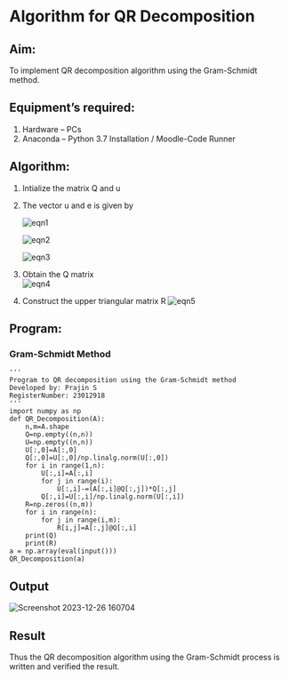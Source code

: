 # Algorithm for QR Decomposition
## Aim:
To implement QR decomposition algorithm using the Gram-Schmidt method.
## Equipment’s required:
1.	Hardware – PCs
2.	Anaconda – Python 3.7 Installation / Moodle-Code Runner
## Algorithm:
1.	Intialize the matrix Q and u
2.	The vector u and e is given by

    ![eqn1](./ex4.jpg)

    ![eqn2](./ex6.jpg)

    ![eqn3](./ex3.jpg)

3.	Obtain the Q matrix   
    ![eqn4](./ex1.jpg)
4.	Construct the upper triangular matrix R
    ![eqn5](./ex2.jpg)



## Program:
### Gram-Schmidt Method
```
''' 
Program to QR decomposition using the Gram-Schmidt method
Developed by: Prajin S
RegisterNumber: 23012918
'''
import numpy as np
def QR_Decomposition(A):
    n,m=A.shape
    Q=np.empty((n,n))
    U=np.empty((n,n))
    U[:,0]=A[:,0]
    Q[:,0]=U[:,0]/np.linalg.norm(U[:,0])
    for i in range(1,n):
        U[:,i]=A[:,i]
        for j in range(i):
            U[:,i]-=(A[:,i]@Q[:,j])*Q[:,j]
        Q[:,i]=U[:,i]/np.linalg.norm(U[:,i])
    R=np.zeros((n,m))
    for i in range(n):
        for j in range(i,m):
            R[i,j]=A[:,j]@Q[:,i]
    print(Q)
    print(R)
a = np.array(eval(input()))
QR_Decomposition(a)
```

## Output
![Screenshot 2023-12-26 160704](https://github.com/Prajin19/QRdecomposition/assets/144979377/d7d3ec23-e8be-4d91-b8b0-5232e0b687c1)

## Result
Thus the QR decomposition algorithm using the Gram-Schmidt process is written and verified the result.
